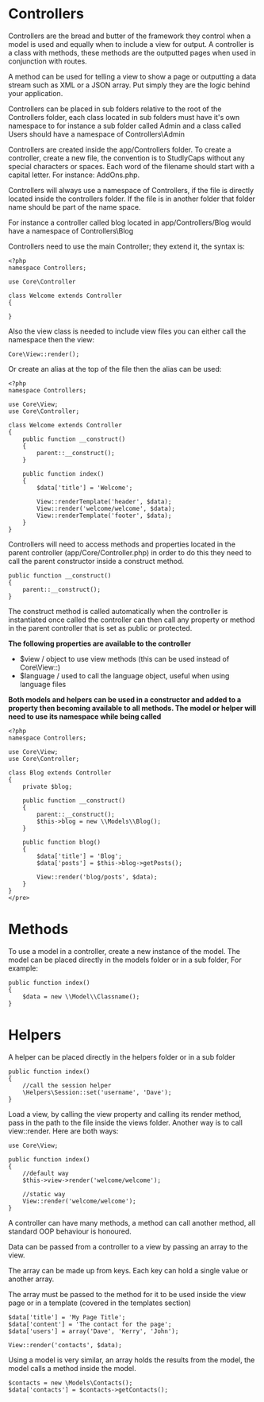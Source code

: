 # Controllers

Controllers are the bread and butter of the framework they control when a model is used and equally when to include a view for output. A controller is a class with methods, these methods are the outputted pages when used in conjunction with routes.

A method can be used for telling a view to show a page or outputting a data stream such as XML or a JSON array.  Put simply they are the logic behind your application.

Controllers can be placed in sub folders relative to the root of the Controllers folder, each class located in sub folders must have it's own namespace to for instance a sub folder called Admin and a class called Users should have a namespace of Controllers\\Admin 

Controllers are created inside the app/Controllers folder. To create a controller, create a new file, the convention is to StudlyCaps without any special characters or spaces. Each word of the filename should start with a capital letter. For instance: AddOns.php.

Controllers will always use a namespace of Controllers, if the file is directly located inside the controllers folder. If the file is in another folder that folder name should be part of the name space.

For instance a controller called blog located in app/Controllers/Blog would have a namespace of Controllers\\Blog

Controllers need to use the main Controller; they extend it, the syntax is:

````
<?php 
namespace Controllers;

use Core\Controller

class Welcome extends Controller 
{

}
````

Also the view class is needed to include view files you can either call the namespace then the view:

````
Core\View::render();
````

Or create an alias at the top of the file then the alias can be used:

````
<?php 
namespace Controllers;

use Core\View;
use Core\Controller;

class Welcome extends Controller
{
    public function __construct()
    {
        parent::__construct();
    }

    public function index()
    {   
        $data['title'] = 'Welcome';

        View::renderTemplate('header', $data);
        View::render('welcome/welcome', $data);
        View::renderTemplate('footer', $data);
    }
}
````

Controllers will need to access methods and properties located in the parent controller (app/Core/Controller.php) in order to do this they need to call the parent constructor inside a construct method.

````
public function __construct()
{
    parent::__construct();
}
````

The construct method is called automatically when the controller is instantiated once called the controller can then call any property or method in the parent controller that is set as public or protected.

**The following properties are available to the controller**

- $view / object to use view methods (this can be used instead of Core\View::)
- $language / used to call the language object, useful when using language files


**Both models and helpers can be used in a constructor and added to a property then becoming available to all methods. The model or helper will need to use its namespace while being called**

````
<?php 
namespace Controllers;

use Core\View;
use Core\Controller;

class Blog extends Controller 
{
    private $blog;

    public function __construct()
    {
        parent::__construct();
        $this->blog = new \\Models\\Blog();
    }

    public function blog()
    {
        $data['title'] = 'Blog';
        $data['posts'] = $this->blog->getPosts();

        View::render('blog/posts', $data);
    }
}
</pre>
````

# Methods

To use a model in a controller, create a new instance of the model. The model can be placed directly in the models folder or in a sub folder, For example: 

````
public function index()
{
    $data = new \\Model\\Classname();
}
````

# Helpers

A helper can be placed directly in the helpers folder or in a sub folder

````
public function index()
{
    //call the session helper
    \Helpers\Session::set('username', 'Dave');
}
````

Load a view, by calling the view property and calling its render method, pass in the path to the file inside the views folder. Another way is to call view::render. Here are both ways:

````
use Core\View;

public function index()
{
    //default way
    $this->view->render('welcome/welcome');
        
    //static way
    View::render('welcome/welcome');
}
````

A controller can have many methods, a method can call another method, all standard OOP behaviour is honoured.

Data can be passed from a controller to a view by passing an array to the view.

The array can be made up from keys. Each key can hold a single value or another array.

The array must be passed to the method for it to be used inside the view page or in a template (covered in the templates section)

````
$data['title'] = 'My Page Title';
$data['content'] = 'The contact for the page';
$data['users'] = array('Dave', 'Kerry', 'John');

View::render('contacts', $data);
````

Using a model is very similar, an array holds the results from the model, the model calls a method inside the model.</p>

````
$contacts = new \Models\Contacts();
$data['contacts'] = $contacts->getContacts();
````